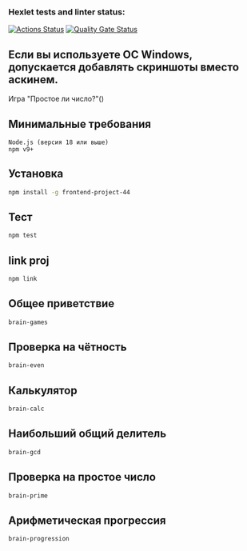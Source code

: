### Hexlet tests and linter status:
[![Actions Status](https://github.com/Ilyaexsite/frontend-project-44/actions/workflows/hexlet-check.yml/badge.svg)](https://github.com/Ilyaexsite/frontend-project-44/actions)
[![Quality Gate Status](https://sonarcloud.io/api/project_badges/measure?project=Ilyaexsite_frontend-project-44&metric=alert_status)](https://sonarcloud.io/summary/new_code?id=Ilyaexsite_frontend-project-44)

## Если вы используете ОС Windows, допускается добавлять скриншоты вместо аскинем.
Игра "Простое ли число?"()

## Минимальные требования
    Node.js (версия 18 или выше)
    npm v9+

## Установка

```bash
npm install -g frontend-project-44
```

## Тест

```bash
npm test
```

## link proj

```bash
npm link
```

## Общее приветствие

```bash
brain-games
```

## Проверка на чётность

```bash
brain-even
```

## Калькулятор

```bash
brain-calc
```

## Наибольший общий делитель

```bash
brain-gcd
```

## Проверка на простое число

```bash
brain-prime
```

## Арифметическая прогрессия

```bash
brain-progression
```